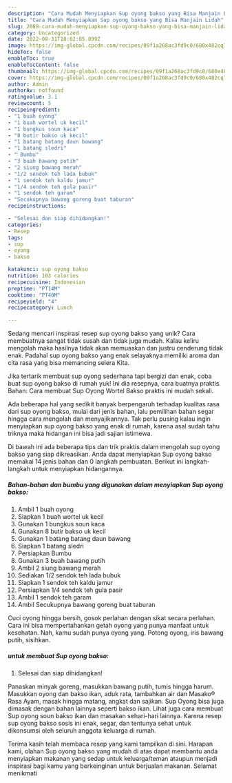 ```yaml
---
description: "Cara Mudah Menyiapkan Sup oyong bakso yang Bisa Manjain Lidah"
title: "Cara Mudah Menyiapkan Sup oyong bakso yang Bisa Manjain Lidah"
slug: 2089-cara-mudah-menyiapkan-sup-oyong-bakso-yang-bisa-manjain-lidah
category: Uncategorized
date: 2022-08-31T18:02:05.899Z
image: https://img-global.cpcdn.com/recipes/09f1a268ac3fd9c0/680x482cq70/sup-oyong-bakso-foto-resep-utama.jpg
hideToc: false
enableToc: true
enableTocContent: false
thumbnail: https://img-global.cpcdn.com/recipes/09f1a268ac3fd9c0/680x482cq70/sup-oyong-bakso-foto-resep-utama.jpg
cover: https://img-global.cpcdn.com/recipes/09f1a268ac3fd9c0/680x482cq70/sup-oyong-bakso-foto-resep-utama.jpg
author: Admin
authorAv: notfound
ratingvalue: 3.1
reviewcount: 5
recipeingredient:
- "1 buah oyong"
- "1 buah wortel uk kecil"
- "1 bungkus soun kaca"
- "8 butir bakso uk kecil"
- "1 batang batang daun bawang"
- "1 batang sledri"
- " Bumbu"
- "3 buah bawang putih"
- "2 siung bawang merah"
- "1/2 sendok teh lada bubuk"
- "1 sendok teh kaldu jamur"
- "1/4 sendok teh gula pasir"
- "1 sendok teh garam"
- "Secukupnya bawang goreng buat taburan"
recipeinstructions:

- "Selesai dan siap dihidangkan!"
categories:
- Resep
tags:
- sup
- oyong
- bakso

katakunci: sup oyong bakso 
nutrition: 103 calories
recipecuisine: Indonesian
preptime: "PT14M"
cooktime: "PT40M"
recipeyield: "4"
recipecategory: Lunch

---
```





Sedang mencari inspirasi resep sup oyong bakso yang unik? Cara membuatnya sangat tidak susah dan tidak juga mudah. Kalau keliru mengolah maka hasilnya tidak akan memuaskan dan justru cenderung tidak enak. Padahal sup oyong bakso yang enak selayaknya memiliki aroma dan cita rasa yang bisa memancing selera Kita.





Jika tertarik membuat sup oyong sederhana tapi bergizi dan enak, coba buat sup oyong bakso di rumah yuk! Ini dia resepnya, cara buatnya praktis. Bahan: Cara membuat Sup Oyong Wortel Bakso praktis ini mudah sekali.

Ada beberapa hal yang sedikit banyak berpengaruh terhadap kualitas rasa dari sup oyong bakso, mulai dari jenis bahan, lalu pemilihan bahan segar hingga cara mengolah dan menyajikannya. Tak perlu pusing kalau ingin menyiapkan sup oyong bakso yang enak di rumah, karena asal sudah tahu triknya maka hidangan ini bisa jadi sajian istimewa.






Di bawah ini ada beberapa tips dan trik praktis dalam mengolah sup oyong bakso yang siap dikreasikan. Anda dapat menyiapkan Sup oyong bakso memakai 14 jenis bahan dan 0 langkah pembuatan. Berikut ini langkah-langkah untuk menyiapkan hidangannya.

<!--inarticleads1-->

##### Bahan-bahan dan bumbu yang digunakan dalam menyiapkan Sup oyong bakso:

1. Ambil 1 buah oyong
1. Siapkan 1 buah wortel uk kecil
1. Gunakan 1 bungkus soun kaca
1. Gunakan 8 butir bakso uk kecil
1. Gunakan 1 batang batang daun bawang
1. Siapkan 1 batang sledri
1. Persiapkan  Bumbu
1. Gunakan 3 buah bawang putih
1. Ambil 2 siung bawang merah
1. Sediakan 1/2 sendok teh lada bubuk
1. Siapkan 1 sendok teh kaldu jamur
1. Persiapkan 1/4 sendok teh gula pasir
1. Ambil 1 sendok teh garam
1. Ambil Secukupnya bawang goreng buat taburan


Cuci oyong hingga bersih, gosok perlahan dengan sikat secara perlahan. Cara ini bisa mempertahankan getah oyong yang punya manfaat untuk kesehatan. Nah, kamu sudah punya oyong yang. Potong oyong, iris bawang putih, sisihkan. 

<!--inarticleads2-->

#####  untuk membuat Sup oyong bakso:


1. Selesai dan siap dihidangkan!

Panaskan minyak goreng, masukkan bawang putih, tumis hingga harum. Masukkan oyong dan bakso ikan, aduk rata, tambahkan air dan Masako® Rasa Ayam, masak hingga matang, angkat dan sajikan. Sup Oyong bisa juga dimasak dengan bahan lainnya seperti bakso ikan. Lihat juga cara membuat Sup oyong soun bakso ikan dan masakan sehari-hari lainnya. Karena resep sup oyong bakso sosis ini enak, segar, dan tentunya sehat untuk dikonsumsi oleh seluruh anggota keluarga di rumah. 

Terima kasih telah membaca resep yang kami tampilkan di sini. Harapan kami, olahan Sup oyong bakso yang mudah di atas dapat membantu anda menyiapkan makanan yang sedap untuk keluarga/teman ataupun menjadi inspirasi bagi kamu yang berkeinginan untuk berjualan makanan. Selamat menikmati
